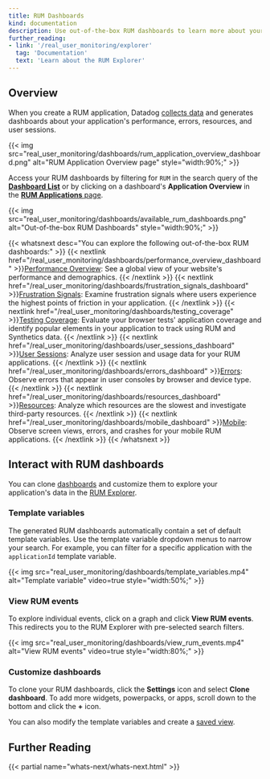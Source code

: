 ```yaml
---
title: RUM Dashboards
kind: documentation
description: Use out-of-the-box RUM dashboards to learn more about your application's data and performance.
further_reading:
- link: '/real_user_monitoring/explorer'
  tag: 'Documentation'
  text: 'Learn about the RUM Explorer'
---
```


## Overview

When you create a RUM application, Datadog [collects data][1] and generates dashboards about your application's performance, errors, resources, and user sessions. 

{{< img src="real_user_monitoring/dashboards/rum_application_overview_dashboard.png" alt="RUM Application Overview page" style="width:90%;" >}}

Access your RUM dashboards by filtering for `RUM` in the search query of the [**Dashboard List**][2] or by clicking on a dashboard's **Application Overview** in the [**RUM Applications** page][3].

{{< img src="real_user_monitoring/dashboards/available_rum_dashboards.png" alt="Out-of-the-box RUM Dashboards" style="width:90%;" >}}

{{< whatsnext desc="You can explore the following out-of-the-box RUM dashboards:" >}}
  {{< nextlink href="/real_user_monitoring/dashboards/performance_overview_dashboard" >}}<u>Performance Overview</u>: See a global view of your website's performance and demographics. {{< /nextlink >}}
  {{< nextlink href="/real_user_monitoring/dashboards/frustration_signals_dashboard" >}}<u>Frustration Signals</u>: Examine frustration signals where users experience the highest points of friction in your application. {{< /nextlink >}}
  {{< nextlink href="/real_user_monitoring/dashboards/testing_coverage" >}}<u>Testing Coverage</u>: Evaluate your browser tests' application coverage and identify popular elements in your application to track using RUM and Synthetics data. {{< /nextlink >}}
  {{< nextlink href="/real_user_monitoring/dashboards/user_sessions_dashboard" >}}<u>User Sessions</u>: Analyze user session and usage data for your RUM applications. {{< /nextlink >}}
  {{< nextlink href="/real_user_monitoring/dashboards/errors_dashboard" >}}<u>Errors</u>: Observe errors that appear in user consoles by browser and device type. {{< /nextlink >}}
  {{< nextlink href="/real_user_monitoring/dashboards/resources_dashboard" >}}<u>Resources</u>: Analyze which resources are the slowest and investigate third-party resources. {{< /nextlink >}}
  {{< nextlink href="/real_user_monitoring/dashboards/mobile_dashboard" >}}<u>Mobile</u>: Observe screen views, errors, and crashes for your mobile RUM applications. {{< /nextlink >}}
{{< /whatsnext >}}

## Interact with RUM dashboards

You can clone [dashboards][4] and customize them to explore your application's data in the [RUM Explorer][5].

### Template variables

The generated RUM dashboards automatically contain a set of default template variables. Use the template variable dropdown menus to narrow your search. For example, you can filter for a specific application with the `applicationId` template variable.

{{< img src="real_user_monitoring/dashboards/template_variables.mp4" alt="Template variable" video=true style="width:50%;" >}}

### View RUM events

To explore individual events, click on a graph and click **View RUM events**. This redirects you to the RUM Explorer with pre-selected search filters.

{{< img src="real_user_monitoring/dashboards/view_rum_events.mp4" alt="View RUM events" video=true style="width:80%;" >}}

### Customize dashboards

To clone your RUM dashboards, click the **Settings** icon and select **Clone dashboard**. To add more widgets, powerpacks, or apps, scroll down to the bottom and click the **+** icon. 

You can also modify the template variables and create a [saved view][6].

## Further Reading

{{< partial name="whats-next/whats-next.html" >}}

[1]: /real_user_monitoring/data_collected/
[2]: https://app.datadoghq.com/dashboard/lists
[3]: https://app.datadoghq.com/rum/list
[4]: /dashboards/
[5]: /real_user_monitoring/explorer/
[6]: /real_user_monitoring/explorer/saved_views/

